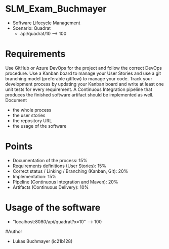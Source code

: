 # SLM_Exam_Buchmayer
- Software Lifecycle Management
- Scenario: Quadrat
  - api/quadrat/10 --> 100
  
# Requirements
Use GitHub or Azure DevOps for the project and follow the correct DevOps procedure. Use a Kanban board to manage your User Stories and use a git branching model (preferable gitflow) to manage your code. Track your development process by updating your Kanban board and write at least one unit tests for every requirement. A Continuous Integration pipeline that produces the finished software artifact should be implemented as well.
Document
- the whole process
- the user stories
- the repository URL
- the usage of the software

# Points
- Documentation of the process: 15%
- Requirements definitions (User Stories): 15%
- Correct status / Linking / Branching (Kanban, Git): 20%
- Implementation: 15%
- Pipeline (Continuous Integration and Maven): 20%
- Artifacts (Continuous Delivery): 10%

# Usage of the software
- "localhost:8080/api/quadrat?x=10" --> 100

#Author
- Lukas Buchmayer (ic21b128)
